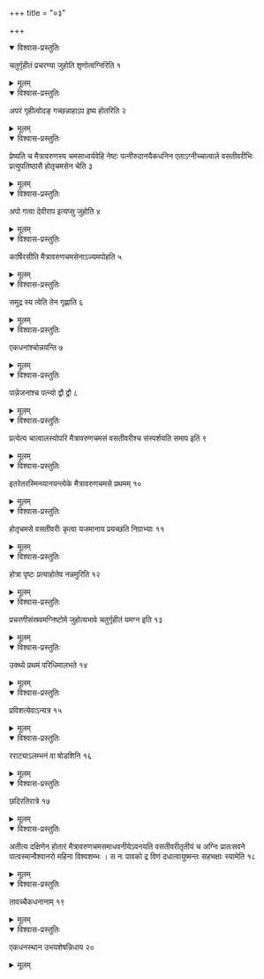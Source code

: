 +++
title = "०३"

+++


<details open><summary>विश्वास-प्रस्तुतिः</summary>

चतुर्गृहीतं प्रचरण्या जुहोति शृणोत्वग्निरिति १
</details>

<details><summary>मूलम्</summary>

चतुर्गृहीतं प्रचरण्या जुहोति शृणोत्वग्निरिति १
</details>


<details open><summary>विश्वास-प्रस्तुतिः</summary>

अपरं गृहीत्वोदङ् गच्छन्नाहाऽप इष्य होतरिति २
</details>

<details><summary>मूलम्</summary>

अपरं गृहीत्वोदङ् गच्छन्नाहाऽप इष्य होतरिति २
</details>


<details open><summary>विश्वास-प्रस्तुतिः</summary>

प्रेष्यति च मैत्रावरुणस्य चमसाध्वर्यवेहि नेष्टः पत्नीरुदानयैकधनिन एताऽग्नीच्चात्वाले वसतीवरीभिः प्रत्युपतिष्ठासै होतृचमसेन चेति ३
</details>

<details><summary>मूलम्</summary>

प्रेष्यति च मैत्रावरुणस्य चमसाध्वर्यवेहि नेष्टः पत्नीरुदानयैकधनिन एताऽग्नीच्चात्वाले वसतीवरीभिः प्रत्युपतिष्ठासै होतृचमसेन चेति ३
</details>


<details open><summary>विश्वास-प्रस्तुतिः</summary>

अपो गत्वा देवीराप इत्यप्सु जुहोति ४
</details>

<details><summary>मूलम्</summary>

अपो गत्वा देवीराप इत्यप्सु जुहोति ४
</details>


<details open><summary>विश्वास-प्रस्तुतिः</summary>

कार्षिरसीति मैत्रावरुणचमसेनाऽज्यमपोहति ५
</details>

<details><summary>मूलम्</summary>

कार्षिरसीति मैत्रावरुणचमसेनाऽज्यमपोहति ५
</details>


<details open><summary>विश्वास-प्रस्तुतिः</summary>

समुद्र स्य त्वेति तेन गृह्णाति ६
</details>

<details><summary>मूलम्</summary>

समुद्र स्य त्वेति तेन गृह्णाति ६
</details>


<details open><summary>विश्वास-प्रस्तुतिः</summary>

एकधनांश्चोन्नयन्ति ७
</details>

<details><summary>मूलम्</summary>

एकधनांश्चोन्नयन्ति ७
</details>


<details open><summary>विश्वास-प्रस्तुतिः</summary>

पान्नेजनांश्च पत्न्यो द्वौ द्वौ ८
</details>

<details><summary>मूलम्</summary>

पान्नेजनांश्च पत्न्यो द्वौ द्वौ ८
</details>


<details open><summary>विश्वास-प्रस्तुतिः</summary>

प्रत्येत्य चात्वालस्योपरि मैत्रावरुणचमसं वसतीवरीश्च संस्पर्शयति समाप इति ९
</details>

<details><summary>मूलम्</summary>

प्रत्येत्य चात्वालस्योपरि मैत्रावरुणचमसं वसतीवरीश्च संस्पर्शयति समाप इति ९
</details>


<details open><summary>विश्वास-प्रस्तुतिः</summary>

इतरेतरस्मिन्व्यानयन्त्येके मैत्रावरुणचमसे प्रथमम् १०
</details>

<details><summary>मूलम्</summary>

इतरेतरस्मिन्व्यानयन्त्येके मैत्रावरुणचमसे प्रथमम् १०
</details>


<details open><summary>विश्वास-प्रस्तुतिः</summary>

होतृचमसे वसतीवरीः कृत्वा यजमानाय प्रयच्छति निग्राभ्याः ११
</details>

<details><summary>मूलम्</summary>

होतृचमसे वसतीवरीः कृत्वा यजमानाय प्रयच्छति निग्राभ्याः ११
</details>


<details open><summary>विश्वास-प्रस्तुतिः</summary>

होत्रा पृष्टः प्रत्याहोतेव नन्नमुरिति १२
</details>

<details><summary>मूलम्</summary>

होत्रा पृष्टः प्रत्याहोतेव नन्नमुरिति १२
</details>


<details open><summary>विश्वास-प्रस्तुतिः</summary>

प्रचरणीसंस्रवमग्निष्टोमे जुहोत्यभावे चतुर्गृहीतं यमग्न इति १३
</details>

<details><summary>मूलम्</summary>

प्रचरणीसंस्रवमग्निष्टोमे जुहोत्यभावे चतुर्गृहीतं यमग्न इति १३
</details>


<details open><summary>विश्वास-प्रस्तुतिः</summary>

उक्थ्ये प्रथमं परिधिमालभते १४
</details>

<details><summary>मूलम्</summary>

उक्थ्ये प्रथमं परिधिमालभते १४
</details>


<details open><summary>विश्वास-प्रस्तुतिः</summary>

प्रविशत्येवाऽन्यत्र १५
</details>

<details><summary>मूलम्</summary>

प्रविशत्येवाऽन्यत्र १५
</details>


<details open><summary>विश्वास-प्रस्तुतिः</summary>

रराट्याऽलम्भनं वा षोडशिनि १६
</details>

<details><summary>मूलम्</summary>

रराट्याऽलम्भनं वा षोडशिनि १६
</details>


<details open><summary>विश्वास-प्रस्तुतिः</summary>

छदिरतिरात्रे १७
</details>

<details><summary>मूलम्</summary>

छदिरतिरात्रे १७
</details>


<details open><summary>विश्वास-प्रस्तुतिः</summary>

अतीत्य दक्षिणेन होतारं मैत्रावरुणचमसमाधवनीयेऽवनयति वसतीवरीतृतीयं च अग्निः प्रातःसवने पात्वस्मान्वैश्वानरो महिना विश्वशम्भः । स नः पावको द्र विणं दधात्वायुष्मन्तः सहभक्षाः स्यामेति १८
</details>

<details><summary>मूलम्</summary>

अतीत्य दक्षिणेन होतारं मैत्रावरुणचमसमाधवनीयेऽवनयति वसतीवरीतृतीयं च अग्निः प्रातःसवने पात्वस्मान्वैश्वानरो महिना विश्वशम्भः । स नः पावको द्र विणं दधात्वायुष्मन्तः सहभक्षाः स्यामेति १८
</details>


<details open><summary>विश्वास-प्रस्तुतिः</summary>

तावच्चैकधनानाम् १९
</details>

<details><summary>मूलम्</summary>

तावच्चैकधनानाम् १९
</details>


<details open><summary>विश्वास-प्रस्तुतिः</summary>

एकधनस्थान उभयशेषन्निधाय २०
</details>

<details><summary>मूलम्</summary>

एकधनस्थान उभयशेषन्निधाय २०
</details>

